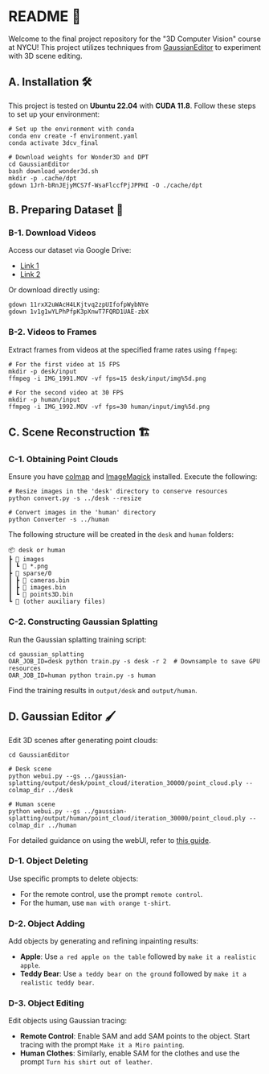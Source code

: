 # README 📖

Welcome to the final project repository for the "3D Computer Vision" course at NYCU! This project utilizes techniques from [GaussianEditor](https://arxiv.org/abs/2311.14521) to experiment with 3D scene editing.

## A. Installation 🛠️

This project is tested on **Ubuntu 22.04** with **CUDA 11.8**. Follow these steps to set up your environment:

```shell
# Set up the environment with conda
conda env create -f environment.yaml
conda activate 3dcv_final

# Download weights for Wonder3D and DPT
cd GaussianEditor
bash download_wonder3d.sh
mkdir -p .cache/dpt
gdown 1Jrh-bRnJEjyMCS7f-WsaFlccfPjJPPHI -O ./cache/dpt
```

## B. Preparing Dataset 🎥

### B-1. Download Videos

Access our dataset via Google Drive:
- [Link 1](https://drive.google.com/file/d/11rxX2uWAcH4LKjtvq2zpUIfofpWybNYe/view?usp=drive_link)
- [Link 2](https://drive.google.com/file/d/1v1g1wYLPhPfpK3pXnwT7FQRD1UAE-zbX/view?usp=drive_link)

Or download directly using:

```shell
gdown 11rxX2uWAcH4LKjtvq2zpUIfofpWybNYe
gdown 1v1g1wYLPhPfpK3pXnwT7FQRD1UAE-zbX
```

### B-2. Videos to Frames

Extract frames from videos at the specified frame rates using `ffmpeg`:

```shell
# For the first video at 15 FPS
mkdir -p desk/input
ffmpeg -i IMG_1991.MOV -vf fps=15 desk/input/img%5d.png

# For the second video at 30 FPS
mkdir -p human/input
ffmpeg -i IMG_1992.MOV -vf fps=30 human/input/img%5d.png
```

## C. Scene Reconstruction 🏗️

### C-1. Obtaining Point Clouds

Ensure you have [colmap](https://colmap.github.io/) and [ImageMagick](https://imagemagick.org/script/download.php) installed. Execute the following:

```shell
# Resize images in the 'desk' directory to conserve resources
python convert.py -s ../desk --resize

# Convert images in the 'human' directory
python Converter -s ../human
```

The following structure will be created in the `desk` and `human` folders:

```plaintext
📦 desk or human
┣ 📂 images
┃ ┗ 📜 *.png
┣ 📂 sparse/0
┃ ┣ 📜 cameras.bin
┃ ┣ 📜 images.bin
┃ ┗ 📜 points3D.bin
┗ 📂 (other auxiliary files)
```

### C-2. Constructing Gaussian Splatting

Run the Gaussian splatting training script:

```shell
cd gaussian_splatting
OAR_JOB_ID=desk python train.py -s desk -r 2  # Downsample to save GPU resources
OAR_JOB_ID=human python train.py -s human
```

Find the training results in `output/desk` and `output/human`.

## D. Gaussian Editor 🖌️

Edit 3D scenes after generating point clouds:

```shell
cd GaussianEditor

# Desk scene
python webui.py --gs ../gaussian-splatting/output/desk/point_cloud/iteration_30000/point_cloud.ply --colmap_dir ../desk

# Human scene
python webui.py --gs ../gaussian-splatting/output/human/point_cloud/iteration_30000/point_cloud.ply --colmap_dir ../human
```

For detailed guidance on using the webUI, refer to [this guide](https://github.com/buaacyw/GaussianEditor/blob/master/docs/webui.md).

### D-1. Object Deleting

Use specific prompts to delete objects:

- For the remote control, use the prompt `remote control`.
- For the human, use `man with orange t-shirt`.

### D-2. Object Adding

Add objects by generating and refining inpainting results:

- **Apple**: Use `a red apple on the table` followed by `make it a realistic apple`.
- **Teddy Bear**: Use `a teddy bear on the ground` followed by `make it a realistic teddy bear`.

### D-3. Object Editing

Edit objects using Gaussian tracing:

- **Remote Control**: Enable SAM and add SAM points to the object. Start tracing with the prompt `Make it a Miro painting`.
- **Human Clothes**: Similarly, enable SAM for the clothes and use the prompt `Turn his shirt out of leather`.
